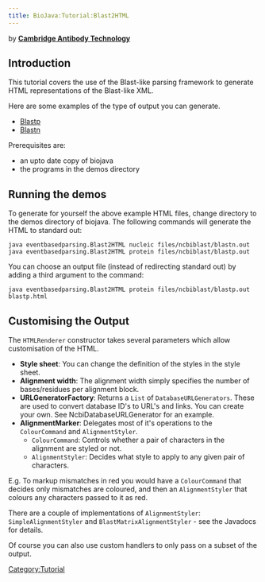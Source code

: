 ```yaml
---
title: BioJava:Tutorial:Blast2HTML
---
```


by **[Cambridge Antibody
Technology](mailto:bioinformatics@CambridgeAntibody.com)**

Introduction
------------

This tutorial covers the use of the Blast-like parsing framework to
generate HTML representations of the Blast-like XML.

Here are some examples of the type of output you can generate.

-   [Blastp](http://www.biojava.org/tutorials/blastlikeParsingCookBook/blastp.html)
-   [Blastn](http://www.biojava.org/tutorials/blastlikeParsingCookBook/blastp.html)

Prerequisites are:

-   an upto date copy of biojava
-   the programs in the demos directory

Running the demos
-----------------

To generate for yourself the above example HTML files, change directory
to the demos directory of biojava. The following commands will generate
the HTML to standard out:

    java eventbasedparsing.Blast2HTML nucleic files/ncbiblast/blastn.out
    java eventbasedparsing.Blast2HTML protein files/ncbiblast/blastp.out

You can choose an output file (instead of redirecting standard out) by
adding a third argument to the command:

    java eventbasedparsing.Blast2HTML protein files/ncbiblast/blastp.out blastp.html

Customising the Output
----------------------

The `HTMLRenderer` constructor takes several parameters which allow
customisation of the HTML.

-   **Style sheet**: You can change the definition of the styles in the
    style sheet.
-   **Alignment width**: The alignment width simply specifies the number
    of bases/residues per alignment block.
-   **URLGeneratorFactory**: Returns a `List` of
    `DatabaseURLGenerators`. These are used to convert database ID's to
    URL's and links. You can create your own. See
    NcbiDatabaseURLGenerator for an example.
-   **AlignmentMarker**: Delegates most of it's operations to the
    `ColourCommand` and `AlignmentStyler`.
    -   `ColourCommand`: Controls whether a pair of characters in the
        alignment are styled or not.
    -   `AlignmentStyler`: Decides what style to apply to any given pair
        of characters.

E.g. To markup mismatches in red you would have a `ColourCommand` that
decides only mismatches are coloured, and then an `AlignmentStyler` that
colours any characters passed to it as red.

There are a couple of implementations of `AlignmentStyler`:
`SimpleAlignmentStyler` and `BlastMatrixAlignmentStyler` - see the
Javadocs for details.

Of course you can also use custom handlers to only pass on a subset of
the output.

<Category:Tutorial>
